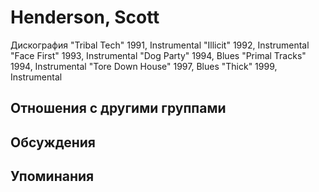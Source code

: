 # Henderson, Scott

Дискография
"Tribal Tech" 1991, Instrumental
"Illicit" 1992, Instrumental
"Face First" 1993, Instrumental
"Dog Party" 1994, Blues
"Primal Tracks" 1994, Instrumental
"Tore Down House" 1997, Blues
"Thick" 1999, Instrumental

## Отношения с другими группами


## Обсуждения


## Упоминания

